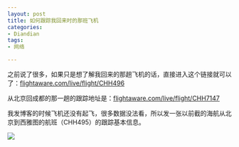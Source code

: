 ```yaml
---
layout: post
title: 如何跟踪我回来时的那班飞机
categories:
- Diandian
tags:
- 网络

---
```

<p>之前说了很多，如果只是想了解我回来的那趟飞机的话，直接进入这个链接就可以了：<a href="http://flightaware.com/live/flight/CHH496">flightaware.com/live/flight/CHH496</a></p>
<p>从北京回成都的那一趟的跟踪地址是：<a href="http://flightaware.com/live/flight/CHH7147">flightaware.com/live/flight/CHH7147</a></p>
<p>我发博客的时候飞机还没有起飞，很多数据没法看，所以发一张以前截的海航从北京到西雅图的航班（CHH495）的跟踪基本信息。</p>
<p><img src="http://m2.img.srcdd.com/farm4/d/2012/0627/10/24A2A3600A8D5C553BF0ED43DBE3AEF9_B500_900_336_674.PNG" /></p>
<p></p>